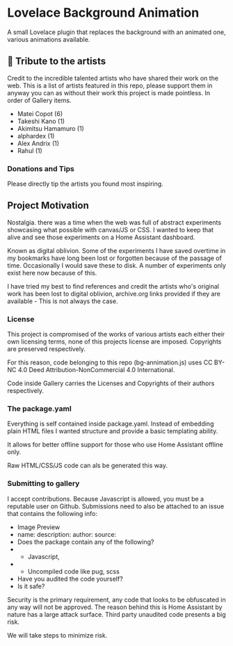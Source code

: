 # Lovelace Background Animation

A small Lovelace plugin that replaces the background with an animated one, various animations available. 

## 🎀 Tribute to the artists 

Credit to the incredible talented artists who have shared their work on the web. This is a list of artists featured in this repo, please support them in anyway you can as without their work this project is made pointless. In order of Gallery items.

- Matei Copot (6)
- Takeshi Kano (1)
- Akimitsu Hamamuro (1)
- alphardex (1)
- Alex Andrix (1)
- Rahul (1)

### Donations and Tips

Please directly tip the artists you found most inspiring.

## Project Motivation

Nostalgia. there was a time when the web was full of abstract experiments showcasing what possible with canvas/JS or CSS. I wanted to keep that alive and see those experiments on a Home Assistant dashboard.

Known as digital oblivion. Some of the experiments I have saved overtime in my bookmarks have long been lost or forgotten because of the passage of time. Occasionally I would save these to disk. A number of experiments only exist here now because of this. 

I have tried my best to find references and credit the artists who's original work has been lost to digital oblivion, archive.org links provided if they are available - This is not always the case.

### License 

This project is compromised of the works of various artists each either their own licensing terms, none of this projects license are imposed. Copyrights are preserved respectively. 

For this reason, code belonging to this repo (bg-annimation.js) uses CC BY-NC 4.0 Deed Attribution-NonCommercial 4.0 International.

Code inside Gallery carries the Licenses and Copyrights of their authors respectively. 

### The package.yaml 

Everything is self contained inside package.yaml. Instead of embedding plain HTML files I wanted structure and provide a basic templating ability. 

It allows for better offline support for those who use Home Assistant offline only. 

Raw HTML/CSS/JS code can als be generated this way.

### Submitting to gallery

I accept contributions. Because Javascript is allowed, you must be a reputable user on Github. Submissions need to also be attached to an issue that contains the following info:

- Image Preview
- name: description: author: source: 
- Does the package contain any of the following?
 - - Javascript,
- -  Uncompiled code like pug, scss
- Have you audited the code yourself?
- Is it safe?

Security is the primary requirement, any code that looks to be obfuscated in any way will not be approved. The reason behind this is Home Assistant by nature has a large attack surface. Third party unaudited code presents a big risk.

We will take steps to minimize risk. 